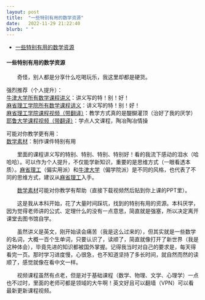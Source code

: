 ```yaml
---
layout: post
title:  "一些特别有用的数学资源"
date:   2022-11-29 21:22:40
blurb: " "
---  
```


- [一些特别有用的数学资源](#一些特别有用的数学资源)

#### 一些特别有用的数学资源  

&emsp;&emsp;奇怪，别人都是分享什么吃喝玩乐，我这里却都是硬货。  

强烈推荐（个人提升）：  
[牛津大学所有数学课程讲义](https://courses.maths.ox.ac.uk/)：讲义写的特！别！好！  
[麻省理工学院所有数学课程讲义](https://ocw.mit.edu/search/?d=Mathematics&q=math)：讲义写的特！别！好！  
[麻省理工学院课程视频（带翻译）](https://open.163.com/special/School/mit.html)：教学方式真的是醍醐灌顶（治好了我的厌学）  
[耶鲁大学课程视频（带翻译）](https://open.163.com/special/School/yale.html)：学点人文课程，陶冶陶冶情操  

可能对你教学更有用：  
[数学素材](https://search.bilibili.com/all?vt=27715117&keyword=3blue1brown&from_source=video_tag)：制作课件特别有用  

&emsp;&emsp;里面的课程讲义写的特别、特别、特别、特别好！看的我流下感动的泪水（哈哈哈）。可以作为个人提升，不仅能学新知识，重要的是思维方式（一眼看透本质）。[麻省理工](https://ocw.mit.edu/search/?d=Mathematics&q=math)（偏实用派）和[牛津大学](https://courses.maths.ox.ac.uk/)（偏学院派）是不同的风格，也代表了不同的思维方式，建议从[麻省理工](https://ocw.mit.edu/search/?d=Mathematics&q=math)入手。  

&emsp;&emsp;[数学素材](https://search.bilibili.com/all?vt=27715117&keyword=3blue1brown&from_source=video_tag)可能对你教学有帮助（直接下载视频然后贴到你上课的PPT里）。  

&emsp;&emsp;这是我从本科开始，花了大量时间踩坑，找到的特别有用的资源。本科厌学，因为觉得老师讲的公式、定理什么的没有一点意思，简直就是强塞，所以决定离开课堂去图书馆自学。  

&emsp;&emsp;虽然讲义是英文，刚开始读会痛苦（我是这么过来的），但其实就是一些数学的名词，大概一百个生单词，只要认识了，读顺了，简直就像打开了新世界（我是这种体会），毕竟先进的知识都被国外掌握。记得我当时对自己的要求是，每天得看完一页。那时学习进度慢，心很急，也不知道坚持了多长时间，就自然而然的读顺了，感觉就像在看中文一样。  

&emsp;&emsp;视频课程虽然有点老，但是对于基础课程（数学、物理、文学、心理学）一点也不过时，里面的老师可都是领域的大牛啊！英文好且可以翻墙（VPN）可以看最新更新课程视频。  